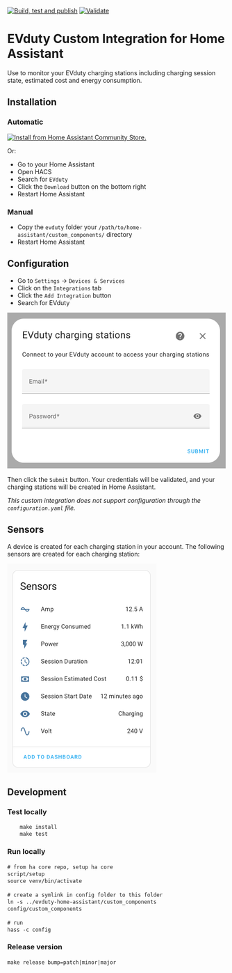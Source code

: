[![Build, test and publish](https://github.com/happydev-ca/evduty-home-assistant/actions/workflows/publish.yml/badge.svg)](https://github.com/happydev-ca/evduty-home-assistant/actions/workflows/publish.yml)
[![Validate](https://github.com/happydev-ca/evduty-home-assistant/actions/workflows/validate.yml/badge.svg)](https://github.com/happydev-ca/evduty-home-assistant/actions/workflows/validate.yml)

# EVduty Custom Integration for Home Assistant

Use to monitor your EVduty charging stations including charging session state, estimated cost and energy consumption.

## Installation

### Automatic

[![Install from Home Assistant Community Store.](https://my.home-assistant.io/badges/hacs_repository.svg)](https://my.home-assistant.io/redirect/hacs_repository/?owner=happydev-ca&repository=evduty-home-assistant&category=integration)

Or:

- Go to your Home Assistant
- Open HACS
- Search for `EVduty`
- Click the `Download` button on the bottom right
- Restart Home Assistant

### Manual

- Copy the `evduty` folder your `/path/to/home-assistant/custom_components/` directory
- Restart Home Assistant

## Configuration

- Go to `Settings` -> `Devices & Services`
- Click on the `Integrations` tab
- Click the `Add Integration` button
- Search for EVduty

![Configuration](.img/config.png)

Then click the `Submit` button. Your credentials will be validated, and your charging stations will be created in Home Assistant.

*This custom integration does not support configuration through the `configuration.yaml` file.*

## Sensors

A device is created for each charging station in your account. The following sensors are created for each charging station:

![Sensors](./.img/sensors.png)

## Development

### Test locally

```shell
    make install
    make test
```

### Run locally

```shell
# from ha core repo, setup ha core
script/setup
source venv/bin/activate

# create a symlink in config folder to this folder
ln -s ../evduty-home-assistant/custom_components config/custom_components

# run
hass -c config
```

### Release version

```shell
make release bump=patch|minor|major
```